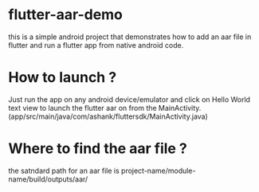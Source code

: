 # flutter-aar-demo
this is a simple android project that demonstrates how to add an aar file in flutter and run a flutter app from native android code.

# How to launch ?
Just run the app on any android device/emulator and click on Hello World text view to launch the flutter aar on from the MainActivity. (app/src/main/java/com/ashank/fluttersdk/MainActivity.java)

# Where to find the aar file ?
the satndard path for an aar file is project-name/module-name/build/outputs/aar/ 
